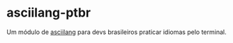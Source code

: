 # asciilang-ptbr

Um módulo de [asciilang](https://github.com/victorvoid/asciilang) para devs brasileiros praticar idiomas pelo terminal.
